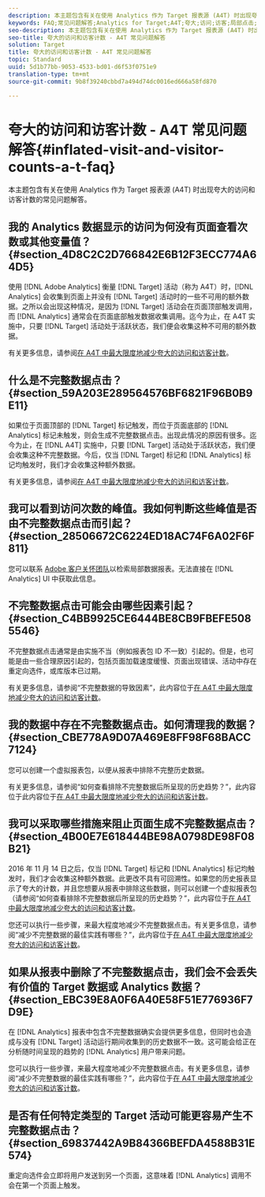 ```yaml
---
description: 本主题包含有关在使用 Analytics 作为 Target 报表源 (A4T) 时出现夸大的访问和访客计数的常见问题解答。
keywords: FAQ;常见问题解答;Analytics for Target;A4T;夸大;访问;访客;局部点击;孤立;孤立项;局部点击
seo-description: 本主题包含有关在使用 Analytics 作为 Target 报表源 (A4T) 时出现夸大的访问和访客计数的常见问题解答。
seo-title: 夸大的访问和访客计数 - A4T 常见问题解答
solution: Target
title: 夸大的访问和访客计数 - A4T 常见问题解答
topic: Standard
uuid: 5d1b77bb-9053-4533-bd01-d6f53f0751e9
translation-type: tm+mt
source-git-commit: 9b8f39240cbbd7a494d74dc0016ed666a58fd870

---
```



# 夸大的访问和访客计数 - A4T 常见问题解答{#inflated-visit-and-visitor-counts-a-t-faq}

本主题包含有关在使用 Analytics 作为 Target 报表源 (A4T) 时出现夸大的访问和访客计数的常见问题解答。

## 我的 Analytics 数据显示的访问为何没有页面查看次数或其他变量值？{#section_4D8C2C2D766842E6B12F3ECC774A64D5}

使用 [!DNL Adobe Analytics] 衡量 [!DNL Target] 活动（称为 A4T）时，[!DNL Analytics] 会收集到页面上并没有 [!DNL Target] 活动时的一些不可用的额外数据。之所以会出现这种情况，是因为 [!DNL Target] 活动会在页面顶部触发调用，而 [!DNL Analytics] 通常会在页面底部触发数据收集调用。迄今为止，在 A4T 实施中，只要 [!DNL Target] 活动处于活跃状态，我们便会收集这种不可用的额外数据。

有关更多信息，请参阅[在 A4T 中最大限度地减少夸大的访问和访客计数](../../../c-integrating-target-with-mac/a4t/c-a4t-troubleshooting/minimizing-inflated-visit-and-visitor-counts-a4t.md#concept_A515C2DE126E44B6AD97754C2C6D5235)。

## 什么是不完整数据点击？{#section_59A203E289564576BF6821F96B0B9E11}

如果位于页面顶部的 [!DNL Target] 标记触发，而位于页面底部的 [!DNL Analytics] 标记未触发，则会生成不完整数据点击。出现此情况的原因有很多。迄今为止，在 [!DNL A4T] 实施中，只要 [!DNL Target] 活动处于活跃状态，我们便会收集这种不完整数据。今后，仅当 [!DNL Target] 标记和 [!DNL Analytics] 标记均触发时，我们才会收集这种额外数据。

有关更多信息，请参阅[在 A4T 中最大限度地减少夸大的访问和访客计数](../../../c-integrating-target-with-mac/a4t/c-a4t-troubleshooting/minimizing-inflated-visit-and-visitor-counts-a4t.md#concept_A515C2DE126E44B6AD97754C2C6D5235)。

## 我可以看到访问次数的峰值。我如何判断这些峰值是否由不完整数据点击而引起？ {#section_28506672C6224ED18AC74F6A02F6F811}

您可以联系 [Adobe 客户关怀团队](../../../cmp-resources-and-contact-information.md#reference_ACA3391A00EF467B87930A450050077C)以检索局部数据报表。无法直接在 [!DNL Analytics] UI 中获取此信息。

## 不完整数据点击可能会由哪些因素引起？{#section_C4BB9925CE6444BE8CB9FBEFE5085546}

不完整数据点击通常是由实施不当（例如报表包 ID 不一致）引起的。但是，也可能是由一些合理原因引起的，包括页面加载速度缓慢、页面出现错误、活动中存在重定向选件，或库版本已过期。

有关更多信息，请参阅“不完整数据的导致因素”，此内容位于[在 A4T 中最大限度地减少夸大的访问和访客计数](../../../c-integrating-target-with-mac/a4t/c-a4t-troubleshooting/minimizing-inflated-visit-and-visitor-counts-a4t.md#concept_A515C2DE126E44B6AD97754C2C6D5235)。

## 我的数据中存在不完整数据点击。如何清理我的数据？ {#section_CBE778A9D07A469E8FF98F68BACC7124}

您可以创建一个虚拟报表包，以便从报表中排除不完整历史数据。

有关更多信息，请参阅“如何查看排除不完整数据后所呈现的历史趋势？”，此内容位于此内容位于[在 A4T 中最大限度地减少夸大的访问和访客计数](../../../c-integrating-target-with-mac/a4t/c-a4t-troubleshooting/minimizing-inflated-visit-and-visitor-counts-a4t.md#concept_A515C2DE126E44B6AD97754C2C6D5235)。

## 我可以采取哪些措施来阻止页面生成不完整数据点击？{#section_4B00E7E618444BE98A0798DE98F08B21}

2016 年 11 月 14 日之后，仅当 [!DNL Target] 标记和 [!DNL Analytics] 标记均触发时，我们才会收集这种额外数据。此更改不具有可回溯性。如果您的历史报表显示了夸大的计数，并且您想要从报表中排除这些数据，则可以创建一个虚拟报表包（请参阅“如何查看排除不完整数据后所呈现的历史趋势？”，此内容位于[在 A4T 中最大限度地减少夸大的访问和访客计数](../../../c-integrating-target-with-mac/a4t/c-a4t-troubleshooting/minimizing-inflated-visit-and-visitor-counts-a4t.md#concept_A515C2DE126E44B6AD97754C2C6D5235)。

您还可以执行一些步骤，来最大程度地减少不完整数据点击。有关更多信息，请参阅“减少不完整数据的最佳实践有哪些？”，此内容位于[在 A4T 中最大限度地减少夸大的访问和访客计数](../../../c-integrating-target-with-mac/a4t/c-a4t-troubleshooting/minimizing-inflated-visit-and-visitor-counts-a4t.md#concept_A515C2DE126E44B6AD97754C2C6D5235)。

## 如果从报表中删除了不完整数据点击，我们会不会丢失有价值的 Target 数据或 Analytics 数据？{#section_EBC39E8A0F6A40E58F51E776936F7D9E}

在 [!DNL Analytics] 报表中包含不完整数据确实会提供更多信息，但同时也会造成与没有 [!DNL Target] 活动运行期间收集到的历史数据不一致。这可能会给正在分析随时间呈现的趋势的 [!DNL Analytics] 用户带来问题。

您可以执行一些步骤，来最大程度地减少不完整数据点击。有关更多信息，请参阅“减少不完整数据的最佳实践有哪些？”，此内容位于[在 A4T 中最大限度地减少夸大的访问和访客计数](../../../c-integrating-target-with-mac/a4t/c-a4t-troubleshooting/minimizing-inflated-visit-and-visitor-counts-a4t.md#concept_A515C2DE126E44B6AD97754C2C6D5235)。

## 是否有任何特定类型的 Target 活动可能更容易产生不完整数据点击？{#section_69837442A9B84366BEFDA4588B31E574}

重定向选件会立即将用户发送到另一个页面，这意味着 [!DNL Analytics] 调用不会在第一个页面上触发。
